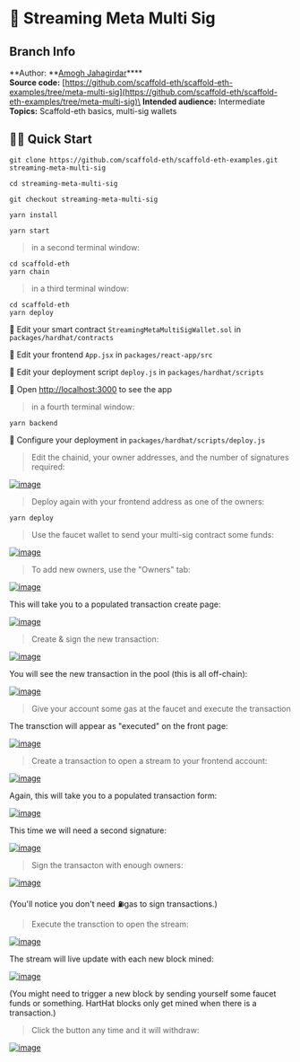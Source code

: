 # 👛 Streaming Meta Multi Sig

## Branch Info

**Author: **[Amogh Jahagirdar](https://github.com/0xamogh)****\
**Source code:** [https://github.com/scaffold-eth/scaffold-eth-examples/tree/meta-multi-sig](https://github.com/scaffold-eth/scaffold-eth-examples/tree/meta-multi-sig)\
**Intended audience:** Intermediate\
**Topics:** Scaffold-eth basics, multi-sig wallets

## 🏃‍♀️ Quick Start

```
git clone https://github.com/scaffold-eth/scaffold-eth-examples.git streaming-meta-multi-sig

cd streaming-meta-multi-sig

git checkout streaming-meta-multi-sig
```

```
yarn install
```

```
yarn start
```

> in a second terminal window:

```
cd scaffold-eth
yarn chain
```

> in a third terminal window:

```
cd scaffold-eth
yarn deploy
```

🔏 Edit your smart contract `StreamingMetaMultiSigWallet.sol` in `packages/hardhat/contracts`

📝 Edit your frontend `App.jsx` in `packages/react-app/src`

💼 Edit your deployment script `deploy.js` in `packages/hardhat/scripts`

📱 Open [http://localhost:3000](http://localhost:3000) to see the app

> in a fourth terminal window:

```
yarn backend
```

🔧 Configure your deployment in `packages/hardhat/scripts/deploy.js`

> Edit the chainid, your owner addresses, and the number of signatures required:

[![image](https://user-images.githubusercontent.com/2653167/99156751-bfc59b00-2680-11eb-8d9d-e33777173209.png)](https://user-images.githubusercontent.com/2653167/99156751-bfc59b00-2680-11eb-8d9d-e33777173209.png)

> Deploy again with your frontend address as one of the owners:

```
yarn deploy
```

> Use the faucet wallet to send your multi-sig contract some funds:

[![image](https://user-images.githubusercontent.com/2653167/99156785-fd2a2880-2680-11eb-8665-f8415cc77d5d.png)](https://user-images.githubusercontent.com/2653167/99156785-fd2a2880-2680-11eb-8665-f8415cc77d5d.png)

> To add new owners, use the "Owners" tab:

[![image](https://user-images.githubusercontent.com/2653167/99156881-e6380600-2681-11eb-8161-43aeb7618af6.png)](https://user-images.githubusercontent.com/2653167/99156881-e6380600-2681-11eb-8161-43aeb7618af6.png)

This will take you to a populated transaction create page:

[![image](https://user-images.githubusercontent.com/2653167/99156894-010a7a80-2682-11eb-9b19-8d749e678ce0.png)](https://user-images.githubusercontent.com/2653167/99156894-010a7a80-2682-11eb-9b19-8d749e678ce0.png)

> Create & sign the new transaction:

[![image](https://user-images.githubusercontent.com/2653167/99156898-0b2c7900-2682-11eb-96f1-aae5dfb13179.png)](https://user-images.githubusercontent.com/2653167/99156898-0b2c7900-2682-11eb-96f1-aae5dfb13179.png)

You will see the new transaction in the pool (this is all off-chain):

[![image](https://user-images.githubusercontent.com/2653167/99156905-2a2b0b00-2682-11eb-8da9-6016cc32aaa8.png)](https://user-images.githubusercontent.com/2653167/99156905-2a2b0b00-2682-11eb-8da9-6016cc32aaa8.png)

> Give your account some gas at the faucet and execute the transaction

The transction will appear as "executed" on the front page:

[![image](https://user-images.githubusercontent.com/2653167/99156918-6199b780-2682-11eb-89d4-7379fe5adb54.png)](https://user-images.githubusercontent.com/2653167/99156918-6199b780-2682-11eb-89d4-7379fe5adb54.png)

> Create a transaction to open a stream to your frontend account:

[![image](https://user-images.githubusercontent.com/2653167/99156945-8db53880-2682-11eb-8477-059094a99723.png)](https://user-images.githubusercontent.com/2653167/99156945-8db53880-2682-11eb-8477-059094a99723.png)

Again, this will take you to a populated transaction form:

[![image](https://user-images.githubusercontent.com/2653167/99156981-a6255300-2682-11eb-9120-090bbbba513f.png)](https://user-images.githubusercontent.com/2653167/99156981-a6255300-2682-11eb-9120-090bbbba513f.png)

This time we will need a second signature:

[![image](https://user-images.githubusercontent.com/2653167/99156994-bc331380-2682-11eb-9492-7e0c83ea0fcc.png)](https://user-images.githubusercontent.com/2653167/99156994-bc331380-2682-11eb-9492-7e0c83ea0fcc.png)

> Sign the transacton with enough owners:

[![image](https://user-images.githubusercontent.com/2653167/99157010-d10fa700-2682-11eb-8f9a-328c561e97ef.png)](https://user-images.githubusercontent.com/2653167/99157010-d10fa700-2682-11eb-8f9a-328c561e97ef.png)

(You'll notice you don't need ⛽️gas to sign transactions.)

> Execute the transction to open the stream:

[![image](https://user-images.githubusercontent.com/2653167/99157033-04523600-2683-11eb-8f97-1f6f3ed7b752.png)](https://user-images.githubusercontent.com/2653167/99157033-04523600-2683-11eb-8f97-1f6f3ed7b752.png)

The stream will live update with each new block mined:

[![image](https://user-images.githubusercontent.com/2653167/99157075-5004df80-2683-11eb-8438-40ab8fbd5bf5.png)](https://user-images.githubusercontent.com/2653167/99157075-5004df80-2683-11eb-8438-40ab8fbd5bf5.png)

(You might need to trigger a new block by sending yourself some faucet funds or something. HartHat blocks only get mined when there is a transaction.)

> Click the button any time and it will withdraw:

[![image](https://user-images.githubusercontent.com/2653167/99157102-7fb3e780-2683-11eb-8cb5-121a94d78bac.png)](https://user-images.githubusercontent.com/2653167/99157102-7fb3e780-2683-11eb-8cb5-121a94d78bac.png)
